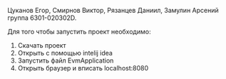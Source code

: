 Цуканов Егор, Смирнов Виктор, Рязанцев Даниил, Замулин Арсений группа 6301-020302D.

Для того чтобы запустить проект необходимо:
1) Скачать проект
2) Открыть с помощью intelij idea
3) Запустить файл EvmApplication
4) Открыть браузер и вписать localhost:8080
